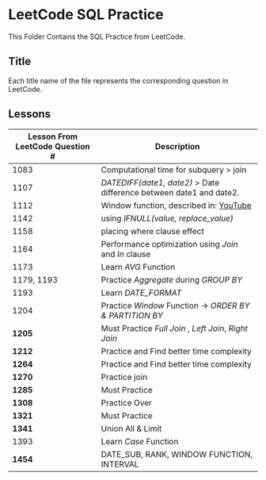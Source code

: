 # LeetCode SQL Practice
This Folder Contains the SQL Practice from LeetCode.
## Title
Each title name of the file represents the corresponding question in LeetCode.
## Lessons

| **Lesson From LeetCode Question #**                           | **Description**                            |
|--------------------------------------|---------------------------------------------------------------------------------|
| 1083                     | Computational time for subquery > join                                          |
| 1107                     | *DATEDIFF(date1, date2)* > Date difference between date1 and date2.             |
| 1112                     | Window function, described in: [YouTube](https://www.youtube.com/watch?v=7NBt0V8ebGk) |
| 1142                     | using *IFNULL(value, replace_value)*                                            |
| 1158                     | placing where clause effect                                                     |
| 1164                     | Performance optimization using *Join* and *In* clause                           |
| 1173                     | Learn *AVG* Function                                                            |
| 1179, 1193               | Practice *Aggregate* during *GROUP BY*                                          |
| 1193                     | Learn *DATE_FORMAT*                                                             |
| 1204                     | Practice *Window* Function -> *ORDER BY & PARTITION BY*                         |
| **1205**                 | Must Practice *Full Join* , *Left Join*, *Right Join*                           |
| **1212**                 | Practice and Find better time complexity                                        |
| **1264**                 | Practice and Find better time complexity                                        |
| **1270**                 | Practice join                                                                   |
| **1285**                 | Must Practice                                                                   |
| **1308**                 | Practice Over                                                                   |
| **1321**                 | Must Practice                                                                   |
| **1341**                 | Union All & Limit                                                               |
| 1393                     | Learn *Case* Function                                                           |
| **1454**                 | DATE_SUB, RANK, WINDOW FUNCTION, INTERVAL                                       |
